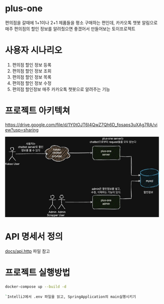 # plus-one

편의점을 갈때에 1+1이나 2+1 제품들을 평소 구매하는 편인데,
카카오톡 챗봇 알림으로 매주 편의점의 할인 정보를 알려줬으면 좋겠어서 만들어보는 토이프로젝트

# 사용자 시나리오

1. 편의점 할인 정보 등록
2. 편의점 할인 정보 조회
3. 편의점 할인 정보 목록
4. 편의점 할인 정보 수정
5. 편의점 할인정보 매주 카카오톡 챗봇으로 알려주는 기능

# 프로젝트 아키텍쳐

https://drive.google.com/file/d/1Y0tOJT6I4QwZ7Qh6D_fpsaps3uXAg7RA/view?usp=sharing

![architecture diragram](docs/_images/diagram.png)


# API 명세서 정의

[docs/api.http](docs/api.http) 파일 참고

# 프로젝트 실행방법

``` bash
docker-compose up --build -d

`IntelliJ에서 .env 파일을 읽고, SpringApplication의 main실행시키기
```
